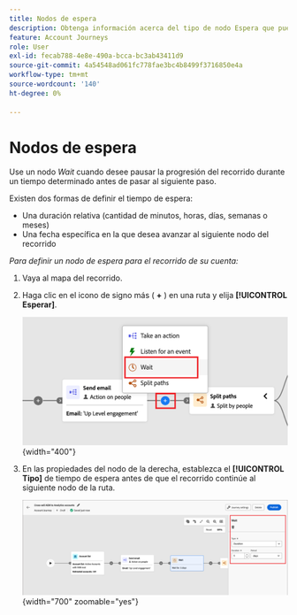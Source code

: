 ```yaml
---
title: Nodos de espera
description: Obtenga información acerca del tipo de nodo Espera que puede utilizar para organizar las recorridos de la cuenta en Journey Optimizer B2B edition.
feature: Account Journeys
role: User
exl-id: fecab788-4e8e-490a-bcca-bc3ab43411d9
source-git-commit: 4a54548ad061fc778fae3bc4b8499f3716850e4a
workflow-type: tm+mt
source-wordcount: '140'
ht-degree: 0%

---
```


# Nodos de espera

Use un nodo _Wait_ cuando desee pausar la progresión del recorrido durante un tiempo determinado antes de pasar al siguiente paso.

Existen dos formas de definir el tiempo de espera:

* Una duración relativa (cantidad de minutos, horas, días, semanas o meses)
* Una fecha específica en la que desea avanzar al siguiente nodo del recorrido

_Para definir un nodo de espera para el recorrido de su cuenta:_

1. Vaya al mapa del recorrido.

1. Haga clic en el icono de signo más ( **+** ) en una ruta y elija **[!UICONTROL Esperar]**.

   ![Agregar nodo de recorrido: espera](./assets/add-node-wait.png){width="400"}

1. En las propiedades del nodo de la derecha, establezca el **[!UICONTROL Tipo]** de tiempo de espera antes de que el recorrido continúe al siguiente nodo de la ruta.

   ![nodo de Recorrido: espera](./assets/node-wait.png){width="700" zoomable="yes"}
